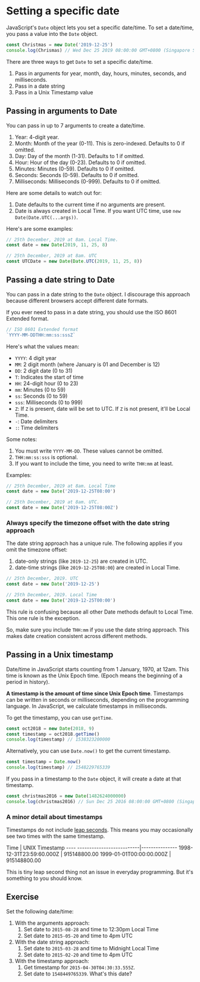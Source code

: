 # Setting a specific date

JavaScript's `Date` object lets you set a specific date/time. To set a date/time, you pass a value into the `Date` object. 

```js
const Christmas = new Date('2019-12-25')
console.log(Chrismas) // Wed Dec 25 2019 08:00:00 GMT+0800 (Singapore Standard Time)
```

There are three ways to get `Date` to set a specific date/time.

1. Pass in arguments for year, month, day, hours, minutes, seconds, and milliseconds. 
2. Pass in a date string 
3. Pass in a Unix Timestamp value 

## Passing in arguments to Date

You can pass in up to 7 arguments to create a date/time. 

1. Year: 4-digit year. 
2. Month: Month of the year (0-11). This is zero-indexed. Defaults to 0 if omitted.
3. Day: Day of the month (1-31). Defaults to 1 if omitted.
4. Hour: Hour of the day (0-23). Defaults to 0 if omitted.
5. Minutes: Minutes (0-59). Defaults to 0 if omitted.
6. Seconds: Seconds (0-59). Defaults to 0 if omitted.
7. Milliseconds: Milliseconds (0-999). Defaults to 0 if omitted.

Here are some details to watch out for: 

1. Date defaults to the current time if no arguments are present. 
2. Date is always created in Local Time. If you want UTC time, use `new Date(Date.UTC(...args))`. 

Here's are some examples: 

```js
// 25th December, 2019 at 8am. Local Time.
const date = new Date(2019, 11, 25, 8)
```

```js
// 25th December, 2019 at 8am. UTC
const UTCDate = new Date(Date.UTC(2019, 11, 25, 8))
```

## Passing a date string to Date

You can pass in a date string to the `Date` object. I discourage this approach because different browsers accept different date formats. 

If you ever need to pass in a date string, you should use the ISO 8601 Extended format. 

```js
// ISO 8601 Extended format
`YYYY-MM-DDTHH:mm:ss:sssZ`
```

Here's what the values mean: 

- `YYYY`: 4 digit year 
- `MM`: 2 digit month (where January is 01 and December is 12)
- `DD`: 2 digit date (0 to 31)
- `T`: Indicates the start of time
- `HH`: 24-digit hour (0 to 23) 
- `mm`: Minutes (0 to 59)
- `ss`: Seconds (0 to 59)
- `sss`: Milliseconds (0 to 999)
- `Z`: If `Z` is present, date will be set to UTC. If `Z` is not present, it'll be Local Time. 
- `-`: Date delimiters
- `:`: Time delimiters

Some notes: 

1. You must write `YYYY-MM-DD`. These values cannot be omitted. 
2. `THH:mm:ss:sss` is optional. 
3. If you want to include the time, you need to write `THH:mm` at least. 

Examples: 

```js
// 25th December, 2019 at 8am. Local Time
const date = new Date('2019-12-25T08:00')
```

```js
// 25th December, 2019 at 8am. UTC.
const date = new Date('2019-12-25T08:00Z')
```

### Always specify the timezone offset with the date string approach

The date string approach has a unique rule. The following applies if you omit the timezone offset:

1. date-only strings (like `2019-12-25`) are created in UTC. 
2. date-time strings (like `2019-12-25T08:00`) are created in Local Time. 

```js
// 25th December, 2019. UTC
const date = new Date('2019-12-25')
```

```js
// 25th December, 2019. Local Time
const date = new Date('2019-12-25T00:00')
```

This rule is confusing because all other Date methods default to Local Time. This one rule is the exception. 

So, make sure you include `THH:mm` if you use the date string approach. This makes date creation consistent across different methods. 

## Passing in a Unix timestamp

Date/time in JavaScript starts counting from 1 January, 1970, at 12am. This time is known as the Unix Epoch time. (Epoch means the beginning of a period in history). 

**A timestamp is the amount of time since Unix Epoch time**. Timestamps can be written in seconds or milliseconds, depending on the programming language. In JavaScript, we calculate timestamps in milliseconds. 

To get the timestamp, you can use `getTime`. 

```js
const oct2018 = new Date(2018, 9)
const timestamp = oct2018.getTime()
console.log(timestamp) // 1538323200000
```

Alternatively, you can use `Date.now()` to get the current timestamp. 

```js
const timestamp = Date.now()
console.log(timestamp) // 1548229765339
```

If you pass in a timestamp to the `Date` object, it will create a date at that timestamp. 

```js
const christmas2016 = new Date(1482624000000)
console.log(christmas2016) // Sun Dec 25 2016 08:00:00 GMT+0800 (Singapore Standard Time)
```

### A minor detail about timestamps

Timestamps do not include [leap seconds][1]. This means you may occasionally see two times with the same timestamp. 

Time                     | UNIX Timestamp
\---- --------------------------|---------------
1998-12-31T23:59:60.000Z | 915148800.00
1999-01-01T00:00:00.000Z | 915148800.00

This is tiny leap second thing not an issue in everyday programming. But it's something to you should know. 

## Exercise

Set the following date/time: 

1. With the arguments approach: 
	1. Set date to `2015-08-28` and time to 12:30pm Local Time
	2. Set date to `2015-05-20` and time to 4pm UTC
2. With the date string approach: 
	1. Set date to `2015-03-28` and time to Midnight Local Time
	2. Set date to `2015-02-20` and time to 4pm UTC
3. With the timestamp approach: 
	1. Get timestamp for `2015-04-30T04:30:33.555Z`.
	2. Set date to `1548449765339`. What's this date?

[1]:	https://www.timeanddate.com/time/leapseconds.html